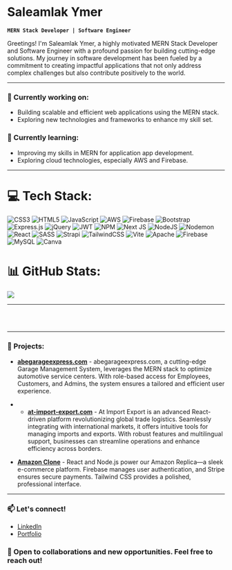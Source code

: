 # Saleamlak Ymer
**`MERN Stack Developer | Software Engineer`**

Greetings! I'm Saleamlak Ymer, a highly motivated MERN Stack Developer and Software Engineer with a profound passion for building cutting-edge solutions. My journey in software development has been fueled by a commitment to creating impactful applications that not only address complex challenges but also contribute positively to the world.

---

### 🔭 Currently working on:
- Building scalable and efficient web applications using the MERN stack.
- Exploring new technologies and frameworks to enhance my skill set.

### 🌱 Currently learning:
- Improving my skills in MERN for application app development.
- Exploring cloud technologies, especially AWS and Firebase.
---
# 💻 Tech Stack:
![CSS3](https://img.shields.io/badge/css3-%231572B6.svg?style=for-the-badge&logo=css3&logoColor=white) ![HTML5](https://img.shields.io/badge/html5-%23E34F26.svg?style=for-the-badge&logo=html5&logoColor=white) ![JavaScript](https://img.shields.io/badge/javascript-%23323330.svg?style=for-the-badge&logo=javascript&logoColor=%23F7DF1E) ![AWS](https://img.shields.io/badge/AWS-%23FF9900.svg?style=for-the-badge&logo=amazon-aws&logoColor=white) ![Firebase](https://img.shields.io/badge/firebase-%23039BE5.svg?style=for-the-badge&logo=firebase) ![Bootstrap](https://img.shields.io/badge/bootstrap-%238511FA.svg?style=for-the-badge&logo=bootstrap&logoColor=white) ![Express.js](https://img.shields.io/badge/express.js-%23404d59.svg?style=for-the-badge&logo=express&logoColor=%2361DAFB) ![jQuery](https://img.shields.io/badge/jquery-%230769AD.svg?style=for-the-badge&logo=jquery&logoColor=white) ![JWT](https://img.shields.io/badge/JWT-black?style=for-the-badge&logo=JSON%20web%20tokens) ![NPM](https://img.shields.io/badge/NPM-%23CB3837.svg?style=for-the-badge&logo=npm&logoColor=white) ![Next JS](https://img.shields.io/badge/Next-black?style=for-the-badge&logo=next.js&logoColor=white) ![NodeJS](https://img.shields.io/badge/node.js-6DA55F?style=for-the-badge&logo=node.js&logoColor=white) ![Nodemon](https://img.shields.io/badge/NODEMON-%23323330.svg?style=for-the-badge&logo=nodemon&logoColor=%BBDEAD) ![React](https://img.shields.io/badge/react-%2320232a.svg?style=for-the-badge&logo=react&logoColor=%2361DAFB) ![SASS](https://img.shields.io/badge/SASS-hotpink.svg?style=for-the-badge&logo=SASS&logoColor=white) ![Strapi](https://img.shields.io/badge/strapi-%232E7EEA.svg?style=for-the-badge&logo=strapi&logoColor=white) ![TailwindCSS](https://img.shields.io/badge/tailwindcss-%2338B2AC.svg?style=for-the-badge&logo=tailwind-css&logoColor=white) ![Vite](https://img.shields.io/badge/vite-%23646CFF.svg?style=for-the-badge&logo=vite&logoColor=white) ![Apache](https://img.shields.io/badge/apache-%23D42029.svg?style=for-the-badge&logo=apache&logoColor=white) ![Firebase](https://img.shields.io/badge/Firebase-039BE5?style=for-the-badge&logo=Firebase&logoColor=white) ![MySQL](https://img.shields.io/badge/mysql-%2300000f.svg?style=for-the-badge&logo=mysql&logoColor=white) ![Canva](https://img.shields.io/badge/Canva-%2300C4CC.svg?style=for-the-badge&logo=Canva&logoColor=white)
# 📊 GitHub Stats:
<!--![](https://github-readme-stats.vercel.app/api?username=Saleamlak21&theme=dark&hide_border=false&include_all_commits=true&count_private=true)<br/>
![](https://github-readme-streak-stats.herokuapp.com/?user=Saleamlak21&theme=dark&hide_border=false)<br/> -->
![](https://github-readme-stats.vercel.app/api/top-langs/?username=Saleamlak21&theme=dark&hide_border=false&include_all_commits=true&count_private=true&layout=compact)

---

<!-- Proudly created with GPRM ( https://gprm.itsvg.in ) -->
<br />
<br/>

___

### 🚀 Projects:
- **[abegarageexpress.com](https://www.abegarageexpress.com)** - abegarageexpress.com, a cutting-edge Garage Management System, leverages the MERN stack to optimize automotive service centers. With role-based access for Employees, Customers, and Admins, the system ensures a tailored and efficient user experience.

- - **[at-import-export.com](https://www.at-import-export.com)** - At Import Export is an advanced React-driven platform revolutionizing global trade logistics. Seamlessly integrating with international markets, it offers intuitive tools for managing imports and exports. With robust features and multilingual support, businesses can streamline operations and enhance efficiency across borders.
  
- **[Amazon Clone](https://fifth-base-398400.web.app/)** - React and Node.js power our Amazon Replica—a sleek e-commerce platform. Firebase manages user authentication, and Stripe ensures secure payments. Tailwind CSS provides a polished, professional interface.
___
### 📫 Let's connect!
- [LinkedIn](https://www.linkedin.com/in/saleamlakendrias/)
- [Portfolio](https://saleamlakendrias.com/)

### 🤝 Open to collaborations and new opportunities. Feel free to reach out!



